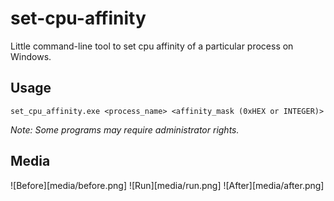 # set-cpu-affinity
Little command-line tool to set cpu affinity of a particular process on Windows.

## Usage
`set_cpu_affinity.exe <process_name> <affinity_mask (0xHEX or INTEGER)>`

_Note: Some programs may require administrator rights._

## Media
![Before][media/before.png]
![Run][media/run.png]
![After][media/after.png]
